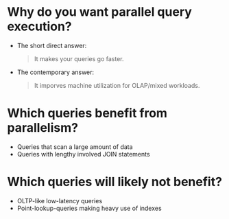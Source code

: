 # Why do you want parallel query execution?

* The short direct answer:
  > It makes your queries go faster.

* The contemporary answer:
  > It imporves machine utilization for OLAP/mixed workloads.


# Which queries benefit from parallelism?

* Queries that scan a large amount of data
* Queries with lengthy involved JOIN statements


# Which queries will likely not benefit?

* OLTP-like low-latency queries
* Point-lookup-queries making heavy use of indexes
